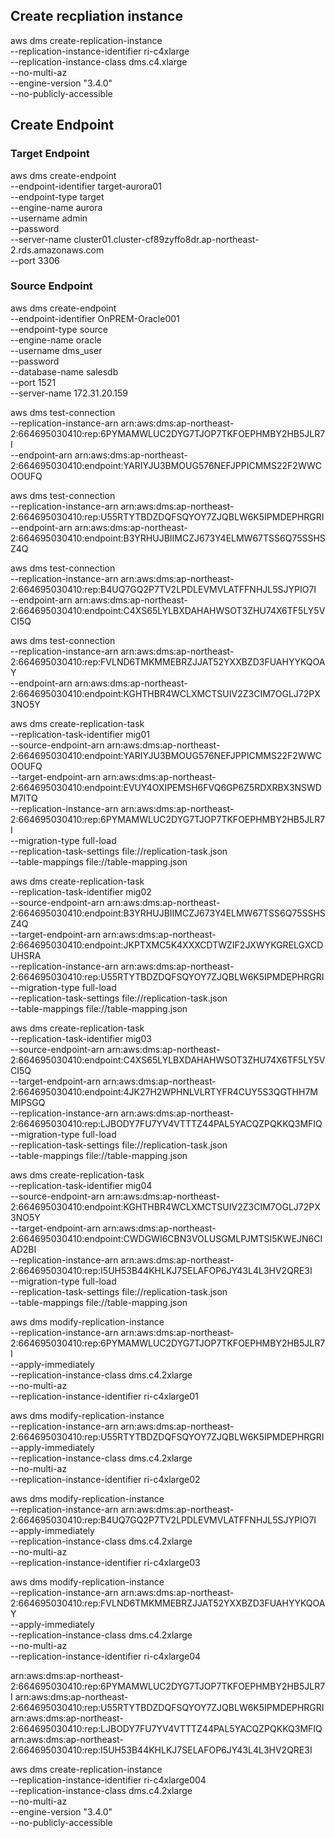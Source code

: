 ## Create recpliation instance
aws dms create-replication-instance \
--replication-instance-identifier ri-c4xlarge \
--replication-instance-class dms.c4.xlarge \
--no-multi-az \
--engine-version "3.4.0" \
--no-publicly-accessible 

## Create Endpoint
### Target Endpoint
aws dms   create-endpoint \
--endpoint-identifier target-aurora01 \
--endpoint-type target \
--engine-name aurora \
--username admin \
--password <PASSWORD> \
--server-name cluster01.cluster-cf89zyffo8dr.ap-northeast-2.rds.amazonaws.com \
--port 3306 

### Source Endpoint
aws dms   create-endpoint \
--endpoint-identifier OnPREM-Oracle001 \
--endpoint-type source \
--engine-name oracle \
--username dms_user \
--password <PASSWORD> \
--database-name salesdb \
--port 1521 \
--server-name 172.31.20.159

aws dms test-connection \
--replication-instance-arn arn:aws:dms:ap-northeast-2:664695030410:rep:6PYMAMWLUC2DYG7TJOP7TKFOEPHMBY2HB5JLR7I \
--endpoint-arn arn:aws:dms:ap-northeast-2:664695030410:endpoint:YARIYJU3BMOUG576NEFJPPICMMS22F2WWCOOUFQ

aws dms test-connection \
--replication-instance-arn arn:aws:dms:ap-northeast-2:664695030410:rep:U55RTYTBDZDQFSQYOY7ZJQBLW6K5IPMDEPHRGRI \
--endpoint-arn arn:aws:dms:ap-northeast-2:664695030410:endpoint:B3YRHUJBIIMCZJ673Y4ELMW67TSS6Q75SSHSZ4Q

aws dms test-connection \
--replication-instance-arn arn:aws:dms:ap-northeast-2:664695030410:rep:B4UQ7GQ2P7TV2LPDLEVMVLATFFNHJL5SJYPIO7I \
--endpoint-arn arn:aws:dms:ap-northeast-2:664695030410:endpoint:C4XS65LYLBXDAHAHWSOT3ZHU74X6TF5LY5VCI5Q

aws dms test-connection \
--replication-instance-arn arn:aws:dms:ap-northeast-2:664695030410:rep:FVLND6TMKMMEBRZJJAT52YXXBZD3FUAHYYKQOAY \
--endpoint-arn arn:aws:dms:ap-northeast-2:664695030410:endpoint:KGHTHBR4WCLXMCTSUIV2Z3CIM7OGLJ72PX3NO5Y


aws dms create-replication-task \
--replication-task-identifier mig01 \
--source-endpoint-arn arn:aws:dms:ap-northeast-2:664695030410:endpoint:YARIYJU3BMOUG576NEFJPPICMMS22F2WWCOOUFQ \
--target-endpoint-arn arn:aws:dms:ap-northeast-2:664695030410:endpoint:EVUY4OXIPEMSH6FVQ6GP6Z5RDXRBX3NSWDM7ITQ \
--replication-instance-arn arn:aws:dms:ap-northeast-2:664695030410:rep:6PYMAMWLUC2DYG7TJOP7TKFOEPHMBY2HB5JLR7I \
--migration-type  full-load \
--replication-task-settings file://replication-task.json \
--table-mappings file://table-mapping.json

aws dms create-replication-task \
--replication-task-identifier mig02 \
--source-endpoint-arn arn:aws:dms:ap-northeast-2:664695030410:endpoint:B3YRHUJBIIMCZJ673Y4ELMW67TSS6Q75SSHSZ4Q \
--target-endpoint-arn arn:aws:dms:ap-northeast-2:664695030410:endpoint:JKPTXMC5K4XXXCDTWZIF2JXWYKGRELGXCDUHSRA \
--replication-instance-arn arn:aws:dms:ap-northeast-2:664695030410:rep:U55RTYTBDZDQFSQYOY7ZJQBLW6K5IPMDEPHRGRI \
--migration-type  full-load \
--replication-task-settings file://replication-task.json \
--table-mappings file://table-mapping.json

aws dms create-replication-task \
--replication-task-identifier mig03 \
--source-endpoint-arn arn:aws:dms:ap-northeast-2:664695030410:endpoint:C4XS65LYLBXDAHAHWSOT3ZHU74X6TF5LY5VCI5Q \
--target-endpoint-arn arn:aws:dms:ap-northeast-2:664695030410:endpoint:4JK27H2WPHNLVLRTYFR4CUY5S3QGTHH7MMIPSGQ \
--replication-instance-arn arn:aws:dms:ap-northeast-2:664695030410:rep:LJBODY7FU7YV4VTTTZ44PAL5YACQZPQKKQ3MFIQ \
--migration-type  full-load \
--replication-task-settings file://replication-task.json \
--table-mappings file://table-mapping.json

aws dms create-replication-task \
--replication-task-identifier mig04 \
--source-endpoint-arn arn:aws:dms:ap-northeast-2:664695030410:endpoint:KGHTHBR4WCLXMCTSUIV2Z3CIM7OGLJ72PX3NO5Y \
--target-endpoint-arn arn:aws:dms:ap-northeast-2:664695030410:endpoint:CWDGWI6CBN3VOLUSGMLPJMTSI5KWEJN6CIAD2BI \
--replication-instance-arn arn:aws:dms:ap-northeast-2:664695030410:rep:I5UH53B44KHLKJ7SELAFOP6JY43L4L3HV2QRE3I \
--migration-type  full-load \
--replication-task-settings file://replication-task.json \
--table-mappings file://table-mapping.json


aws dms modify-replication-instance \
--replication-instance-arn arn:aws:dms:ap-northeast-2:664695030410:rep:6PYMAMWLUC2DYG7TJOP7TKFOEPHMBY2HB5JLR7I \
--apply-immediately \
--replication-instance-class dms.c4.2xlarge \
--no-multi-az \
--replication-instance-identifier ri-c4xlarge01	

aws dms modify-replication-instance \
--replication-instance-arn arn:aws:dms:ap-northeast-2:664695030410:rep:U55RTYTBDZDQFSQYOY7ZJQBLW6K5IPMDEPHRGRI \
--apply-immediately \
--replication-instance-class dms.c4.2xlarge \
--no-multi-az \
--replication-instance-identifier ri-c4xlarge02	

aws dms modify-replication-instance \
--replication-instance-arn arn:aws:dms:ap-northeast-2:664695030410:rep:B4UQ7GQ2P7TV2LPDLEVMVLATFFNHJL5SJYPIO7I \
--apply-immediately \
--replication-instance-class dms.c4.2xlarge \
--no-multi-az \
--replication-instance-identifier ri-c4xlarge03	

aws dms modify-replication-instance \
--replication-instance-arn arn:aws:dms:ap-northeast-2:664695030410:rep:FVLND6TMKMMEBRZJJAT52YXXBZD3FUAHYYKQOAY \
--apply-immediately \
--replication-instance-class dms.c4.2xlarge \
--no-multi-az \
--replication-instance-identifier ri-c4xlarge04	

arn:aws:dms:ap-northeast-2:664695030410:rep:6PYMAMWLUC2DYG7TJOP7TKFOEPHMBY2HB5JLR7I
arn:aws:dms:ap-northeast-2:664695030410:rep:U55RTYTBDZDQFSQYOY7ZJQBLW6K5IPMDEPHRGRI
arn:aws:dms:ap-northeast-2:664695030410:rep:LJBODY7FU7YV4VTTTZ44PAL5YACQZPQKKQ3MFIQ
arn:aws:dms:ap-northeast-2:664695030410:rep:I5UH53B44KHLKJ7SELAFOP6JY43L4L3HV2QRE3I


aws dms create-replication-instance \
--replication-instance-identifier ri-c4xlarge004 \
--replication-instance-class dms.c4.2xlarge \
--no-multi-az \
--engine-version "3.4.0" \
--no-publicly-accessible
